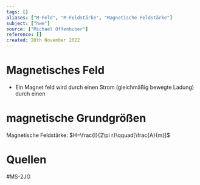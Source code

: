 ```yaml
---
tags: []
aliases: ["M-Feld", "M-Feldstärke", "Magnetische Feldstärke"]
subject: ["hwe"]
source: ["Michael Offenhuber"]
reference: []
created: 28th November 2022
---
```


# Magnetisches Feld
- Ein Magnet feld wird durch einen Strom (gleichmäßig bewegte Ladung) durch einen
# magnetische Grundgrößen

Magnetische Feldstärke: $H=\frac{I}{2\pi r}\qquad[\frac{A}{m}]$

# Quellen
#MS-2JG 